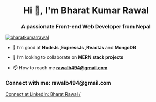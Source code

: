 
<h1 align="center">Hi 👋, I'm Bharat Kumar Rawal</h1>
<h3 align="center">A passionate Front-end Web Developer from Nepal</h3>

<p align="left"> <a href="https://github.com/ryo-ma/github-profile-trophy"><img src="https://github-profile-trophy.vercel.app/?username=bharatkumarrawal" alt="bharatkumarrawal" /></a> </p>

- 🌱 I’m good at **NodeJs** ,**ExpressJs** ,**ReactJs** and **MongoDB**

- 👯 I’m looking to collaborate on **MERN stack projects**

- 📫 How to reach me **rawalb494@gmail.com**

<h3 align="left">Connect with me: rawalb494@gmail.com </h3>
<a align="left" href="https://www.linkedin.com/in/bharat-rawal-b97308199">Connect at LinkedIn: Bharat Rawal / </a>
<p align="left">
</p>


